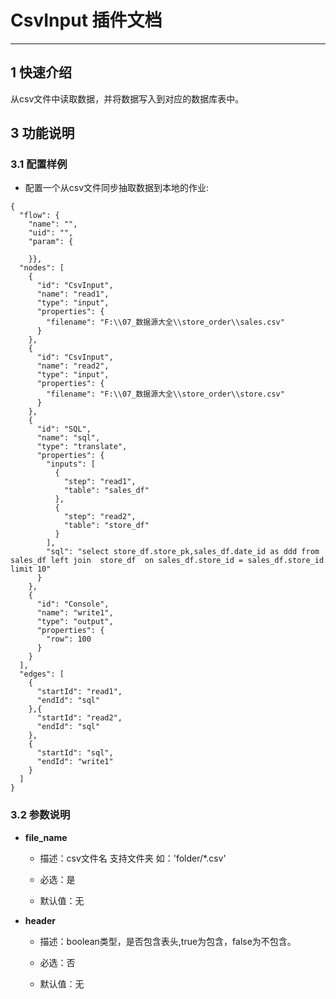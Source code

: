 
# CsvInput 插件文档

___



## 1 快速介绍

从csv文件中读取数据，并将数据写入到对应的数据库表中。



## 3 功能说明

### 3.1 配置样例

* 配置一个从csv文件同步抽取数据到本地的作业:

```
{
  "flow": {
    "name": "",
    "uid": "",
    "param": {
        
    }},
  "nodes": [
    {
      "id": "CsvInput",
      "name": "read1",
      "type": "input",
      "properties": {
        "filename": "F:\\07_数据源大全\\store_order\\sales.csv"
      }
    },
    {
      "id": "CsvInput",
      "name": "read2",
      "type": "input",
      "properties": {
        "filename": "F:\\07_数据源大全\\store_order\\store.csv"
      }
    },
    {
      "id": "SQL",
      "name": "sql",
      "type": "translate",
      "properties": {
        "inputs": [
          {
            "step": "read1",
            "table": "sales_df"
          },
          {
            "step": "read2",
            "table": "store_df"
          }
        ],
        "sql": "select store_df.store_pk,sales_df.date_id as ddd from sales_df left join  store_df  on sales_df.store_id = sales_df.store_id limit 10"
      }
    },
    {
      "id": "Console",
      "name": "write1",
      "type": "output",
      "properties": {
        "row": 100
      }
    }
  ],
  "edges": [
    {
      "startId": "read1",
      "endId": "sql"
    },{
      "startId": "read2",
      "endId": "sql"
    },
    {
      "startId": "sql",
      "endId": "write1"
    }
  ]
}
```




### 3.2 参数说明

* **file_name**

    * 描述：csv文件名 支持文件夹 如：'folder/*.csv' 

    * 必选：是 <br />

    * 默认值：无 <br />

* **header**

    * 描述：boolean类型，是否包含表头,true为包含，false为不包含。

    * 必选：否 <br />

    * 默认值：无 <br />

